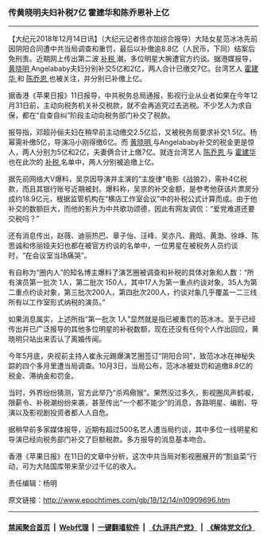 ### 传黄晓明夫妇补税7亿 霍建华和陈乔恩补上亿
------------------------

<p>
 【大纪元2018年12月14日讯】（大纪元记者佟亦加综合报导）大陆女星范冰冰先前因阴阳合同遭中共当局调查和重罚，最后以补缴逾8.8亿（人民币，下同）结案后免刑责。近期网上传出第二波
 <a href="http://www.epochtimes.com/gb/tag/%E8%A1%A5%E7%A8%8E.html">
  补税
 </a>
 潮，多位明星大腕遭官方约谈。据港媒报导，
 <a href="http://www.epochtimes.com/gb/tag/%E9%BB%84%E6%99%93%E6%98%8E.html">
  黄晓明
 </a>
 Angelababy夫妇分别补交5亿和2亿，两人合计已缴交7亿。台湾艺人
 <a href="http://www.epochtimes.com/gb/tag/%E9%9C%8D%E5%BB%BA%E5%8D%8E.html">
  霍建华
 </a>
 和
 <a href="http://www.epochtimes.com/gb/tag/%E9%99%88%E4%B9%94%E6%81%A9.html">
  陈乔恩
 </a>
 也被关注，并分别已补缴上亿。
</p>
<p>
 据香港《苹果日报》11日报导，中共税务总局通报，影视行业从业者如果在今年12月31日前，主动向税务机关补交税款，就不会再追究过去逃税。不少艺人为求自保，都在“自查自纠”阶段主动向税务部门补交了税款。
</p>
<p>
 报导指，邓超孙俪夫妇在稍早前主动缴交2.5亿后，又被税务局要求补交1.5亿。杨幂需补缴5亿，导演冯小刚得缴6亿。而
 <a href="http://www.epochtimes.com/gb/tag/%E9%BB%84%E6%99%93%E6%98%8E.html">
  黄晓明
 </a>
 与Angelababy补交的税金更是惊人，两人分别为5亿和2亿，夫妻俩合计上缴7亿。就连台湾艺人
 <a href="http://www.epochtimes.com/gb/tag/%E9%99%88%E4%B9%94%E6%81%A9.html">
  陈乔恩
 </a>
 与
 <a href="http://www.epochtimes.com/gb/tag/%E9%9C%8D%E5%BB%BA%E5%8D%8E.html">
  霍建华
 </a>
 也在此次的
 <a href="http://www.epochtimes.com/gb/tag/%E8%A1%A5%E7%A8%8E.html">
  补税
 </a>
 名单中，两人分别被追缴上亿。
</p>
<p>
 据先前网络大V爆料，吴京因导演并主演的“主旋律”电影《战狼2》，需补4亿税款，而且其银行账号近期被封。爆料称，吴京的补交金额，是参考他获该片票房分成约18.9亿元，根据监管机构在“横店工作室会议”中的补税公式计算而成。由于他补交的数额巨大，而他的影片为中共歌功颂德，因此有网友调侃：“爱党难道还要交税吗？”
</p>
<p>
 还有消息传出，赵薇、迪丽热巴、章子怡、汪峰、吴亦凡、鹿晗、黄渤、徐峥、陈思诚和佟丽娅夫妇也都在被官方约谈的名单中，一位男星在被税务人员约谈时，“在会议室当场痛哭”。
</p>
<p>
 有自称为“圈内人”的知名博主爆料了演艺圈被调查和补税的具体对象和人数：“所有演员第一批次 1人，第二批次 150人，其中17人为第一重点约谈对象，35人为第二重点约谈对象，第三批次200人，第四批次200人，约谈对象几乎覆盖一二三线所有以工作室形式纳税的演员。”
</p>
<p>
 如果消息属实，上述所指“第一批次 1人”显然就是指已被重罚的范冰冰。至于已经传出并已广泛报导的其他多位明星的补税数额，现在还没有任何个人作出回应，黄晓明只站出来否认了离婚传闻。
</p>
<p>
 今年5月底，央视前主持人崔永元踢爆演艺圈签订“阴阳合同”，致范冰冰在神秘失踪的四个多月里遭当局调查。10月3日，当局公布，范冰冰被处罚和追缴8.8亿的税金、滞纳金和罚金。
</p>
<p>
 当时，外界纷纷猜测，官方此举乃“杀鸡儆猴”。果然没过多久，影视圈风声鹤唳，限薪令、补税潮纷纷来袭，甚至传出“一个都不能少”的消息，各路明星、编剧、导演以及影视剧投资者都人人自危。
</p>
<p>
 据稍早前多家媒体报导，近期有超过500名艺人遭当局约谈，其中多位一线明星和导演已经向税务部门补交了巨额税款。多方报导的消息基本吻合。
</p>
<p>
 香港《苹果日报》在11日的文章中分析，这次中共当局对影视圈展开的“割韭菜”行动，可为大陆国库带来至少过千亿的收入。
</p>
<p>
 责任编辑：杨明
</p>

原文链接：http://www.epochtimes.com/gb/18/12/14/n10909696.htm


------------------------
#### [禁闻聚合首页](https://github.com/gfw-breaker/banned-news/blob/master/README.md) &nbsp;|&nbsp; [Web代理](https://github.com/gfw-breaker/open-proxy/blob/master/README.md) &nbsp;|&nbsp; [一键翻墙软件](https://github.com/gfw-breaker/nogfw/blob/master/README.md) &nbsp;|&nbsp; [《九评共产党》](https://github.com/gfw-breaker/9ping.md/blob/master/README.md#九评之一评共产党是什么) &nbsp;|&nbsp; [《解体党文化》](https://github.com/gfw-breaker/jtdwh.md/blob/master/README.md#绪论)
